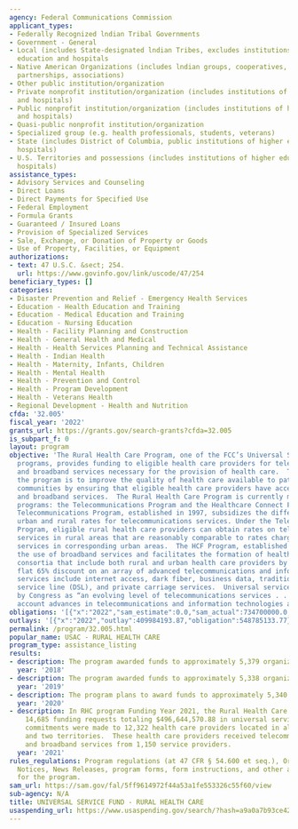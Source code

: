 ```yaml
---
agency: Federal Communications Commission
applicant_types:
- Federally Recognized lndian Tribal Governments
- Government - General
- Local (includes State-designated lndian Tribes, excludes institutions of higher
  education and hospitals
- Native American Organizations (includes lndian groups, cooperatives, corporations,
  partnerships, associations)
- Other public institution/organization
- Private nonprofit institution/organization (includes institutions of higher education
  and hospitals)
- Public nonprofit institution/organization (includes institutions of higher education
  and hospitals)
- Quasi-public nonprofit institution/organization
- Specialized group (e.g. health professionals, students, veterans)
- State (includes District of Columbia, public institutions of higher education and
  hospitals)
- U.S. Territories and possessions (includes institutions of higher education and
  hospitals)
assistance_types:
- Advisory Services and Counseling
- Direct Loans
- Direct Payments for Specified Use
- Federal Employment
- Formula Grants
- Guaranteed / Insured Loans
- Provision of Specialized Services
- Sale, Exchange, or Donation of Property or Goods
- Use of Property, Facilities, or Equipment
authorizations:
- text: 47 U.S.C. &sect; 254.
  url: https://www.govinfo.gov/link/uscode/47/254
beneficiary_types: []
categories:
- Disaster Prevention and Relief - Emergency Health Services
- Education - Health Education and Training
- Education - Medical Education and Training
- Education - Nursing Education
- Health - Facility Planning and Construction
- Health - General Health and Medical
- Health - Health Services Planning and Technical Assistance
- Health - Indian Health
- Health - Maternity, Infants, Children
- Health - Mental Health
- Health - Prevention and Control
- Health - Program Development
- Health - Veterans Health
- Regional Development - Health and Nutrition
cfda: '32.005'
fiscal_year: '2022'
grants_url: https://grants.gov/search-grants?cfda=32.005
is_subpart_f: 0
layout: program
objective: 'The Rural Health Care Program, one of the FCC’s Universal Service Fund
  programs, provides funding to eligible health care providers for telecommunications
  and broadband services necessary for the provision of health care.  The goal of
  the program is to improve the quality of health care available to patients in rural
  communities by ensuring that eligible health care providers have access to telecommunications
  and broadband services.  The Rural Health Care Program is currently made up of two
  programs: the Telecommunications Program and the Healthcare Connect Fund (HCF) Program.  The
  Telecommunications Program, established in 1997, subsidizes the difference between
  urban and rural rates for telecommunications services. Under the Telecommunications
  Program, eligible rural health care providers can obtain rates on telecommunications
  services in rural areas that are reasonably comparable to rates charged for similar
  services in corresponding urban areas.  The HCF Program, established in 2012, promotes
  the use of broadband services and facilitates the formation of health care provider
  consortia that include both rural and urban health care providers by providing a
  flat 65% discount on an array of advanced telecommunications and information services.  These
  services include internet access, dark fiber, business data, traditional digital
  service line (DSL), and private carriage services.  Universal service has been defined
  by Congress as “an evolving level of telecommunications services . . . taking into
  account advances in telecommunications and information technologies and services.”'
obligations: '[{"x":"2022","sam_estimate":0.0,"sam_actual":734700000.0,"usa_spending_actual":585940152.14},{"x":"2023","sam_estimate":671000000.0,"sam_actual":0.0,"usa_spending_actual":120703288.67},{"x":"2024","sam_estimate":718600000.0,"sam_actual":0.0,"usa_spending_actual":912280923.97}]'
outlays: '[{"x":"2022","outlay":409984193.87,"obligation":548785133.77},{"x":"2023","outlay":200077543.99,"obligation":212178195.52},{"x":"2024","outlay":348509138.53,"obligation":967696445.19}]'
permalink: /program/32.005.html
popular_name: USAC - RURAL HEALTH CARE
program_type: assistance_listing
results:
- description: The program awarded funds to approximately 5,379 organizations.
  year: '2018'
- description: The program awarded funds to approximately 5,338 organizations.
  year: '2019'
- description: The program plans to award funds to approximately 5,340 organizations.
  year: '2020'
- description: In RHC program Funding Year 2021, the Rural Health Care Program approved
    14,685 funding requests totaling $496,644,570.88 in universal service support.  Funding
    commitments were made to 12,322 health care providers located in all 50 states
    and two territories.  These health care providers received telecommunications
    and broadband services from 1,150 service providers.
  year: '2021'
rules_regulations: Program regulations (at 47 CFR § 54.600 et seq.), Orders, Public
  Notices, News Releases, program forms, form instructions, and other announcements
  for the program.
sam_url: https://sam.gov/fal/5ff9614972f44a53a1fe553326c55f60/view
sub-agency: N/A
title: UNIVERSAL SERVICE FUND - RURAL HEALTH CARE
usaspending_url: https://www.usaspending.gov/search/?hash=a9a0a7b93ce420192dfb50a69575507f
---
```

